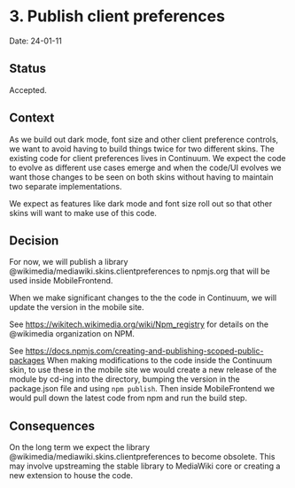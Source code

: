 # 3. Publish client preferences

Date: 24-01-11

## Status

Accepted.

## Context

As we build out dark mode, font size and other client preference controls, we want
to avoid having to build things twice for two different skins. The existing code
for client preferences lives in Continuum. We expect the code to evolve as different
use cases emerge and when the code/UI evolves we want those changes to be seen
on both skins without having to maintain two separate implementations.

We expect as features like dark mode and font size roll out so that other skins
will want to make use of this code.

## Decision

For now, we will publish a library @wikimedia/mediawiki.skins.clientpreferences to npmjs.org that
will be used inside MobileFrontend.

When we make significant changes to the the code in Continuum, we will update the
version in the mobile site.

See https://wikitech.wikimedia.org/wiki/Npm_registry for details on the @wikimedia
organization on NPM.

See https://docs.npmjs.com/creating-and-publishing-scoped-public-packages
When making modifications to the code inside the Continuum skin, to use these in the mobile site
we would create a new release of the module by cd-ing into the directory, bumping the version
in the package.json file and using `npm publish`. Then inside MobileFrontend we would pull
down the latest code from npm and run the build step.

## Consequences

On the long term we expect the library @wikimedia/mediawiki.skins.clientpreferences
to become obsolete. This may involve upstreaming the stable library to MediaWiki
core or creating a new extension to house the code.

